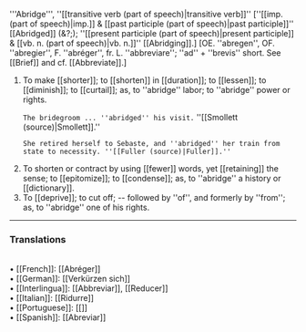 '''Abridge''', ''[[transitive verb (part of speech)|transitive verb]]'' [''[[imp. (part of speech)|imp.]] & [[past participle (part of speech)|past participle]]'' [[Abridged]] (&?;); ''[[present participle (part of speech)|present participle]] & [[vb. n. (part of speech)|vb. n.]]'' [[Abridging]].] [OE. ''abregen'', OF. ''abregier'', F. ''abr&eacute;ger'', fr. L. ''abbreviare''; ''ad'' + ''brevis'' short. See [[Brief]] and cf. [[Abbreviate]].]

<ol>
<li>To make [[shorter]]; to [[shorten]] in [[duration]]; to [[lessen]]; to [[diminish]]; to [[curtail]]; as, to ''abridge'' labor; to ''abridge'' power or rights.

<code>The bridegroom ... ''abridged'' his visit.</code> ''[[Smollett (source)|Smollett]].''

<code>She retired herself to Sebaste, and ''abridged'' her train from state to necessity. ''[[Fuller (source)|Fuller]].''</code>

<li> To shorten or contract by using [[fewer]] words, yet [[retaining]] the sense; to [[epitomize]]; to [[condense]]; as, to ''abridge'' a history or [[dictionary]].

<li> To [[deprive]]; to cut off; -- followed by ''of'', and formerly by ''from''; as, to ''abridge'' one of his rights.
</ol>

<HR> <P> <H3>Translations</H3>
<BR>• [[French]]: [[Abréger]]
<BR>• [[German]]: [[Verkürzen sich]]
<BR>• [[Interlingua]]: [[Abbreviar]], [[Reducer]]
<BR>• [[Italian]]: [[Ridurre]]
<BR>• [[Portuguese]]: [[]]
<BR>• [[Spanish]]: [[Abreviar]]
<BR>